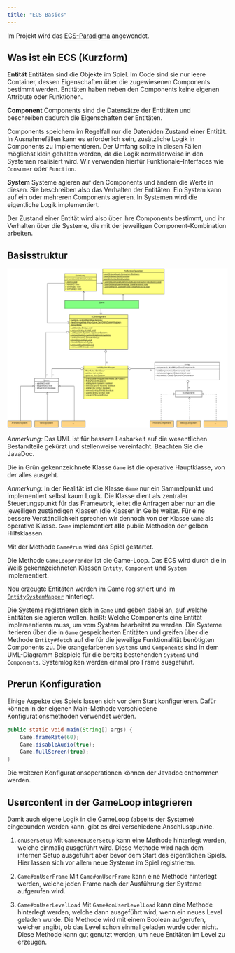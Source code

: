```yaml
---
title: "ECS Basics"
---
```


Im Projekt wird das [ECS-Paradigma](https://en.wikipedia.org/wiki/Entity_component_system) angewendet.

## Was ist ein ECS (Kurzform)

**Entität**
Entitäten sind die Objekte im Spiel. Im Code sind sie nur leere Container, dessen Eigenschaften über die zugewiesenen Components bestimmt werden. Entitäten haben neben den Components keine eigenen Attribute oder Funktionen.

**Component**
Components sind die Datensätze der Entitäten und beschreiben dadurch die Eigenschaften der Entitäten.

Components speichern im Regelfall nur die Daten/den Zustand einer Entität. In Ausnahmefällen kann es erforderlich sein, zusätzliche Logik in Components zu implementieren. Der Umfang sollte in diesen Fällen möglichst klein gehalten werden, da die Logik normalerweise in den Systemen realisiert wird. Wir verwenden hierfür Funktionale-Interfaces wie `Consumer` oder `Function`.

**System**
Systeme agieren auf den Components und ändern die Werte in diesen. Sie beschreiben also das Verhalten der Entitäten. Ein System kann auf ein oder mehreren Components agieren. In Systemen wird die eigentliche Logik implementiert.

Der Zustand einer Entität wird also über ihre Components bestimmt, und ihr Verhalten über die Systeme, die mit der jeweiligen Component-Kombination arbeiten.

## Basisstruktur

![Struktur ECS](./img/ecs.png)

*Anmerkung:* Das UML ist für bessere Lesbarkeit auf die wesentlichen Bestandteile gekürzt und stellenweise vereinfacht. Beachten Sie die JavaDoc.

Die in Grün gekennzeichnete Klasse `Game` ist die operative Hauptklasse, von der alles ausgeht.

*Anmerkung*: In der Realität ist die Klasse `Game` nur ein Sammelpunkt und implementiert selbst kaum Logik. Die Klasse dient als zentraler Steuerungspunkt für das Framework, leitet die Anfragen aber nur an die jeweiligen zuständigen Klassen (die Klassen in Gelb) weiter. Für eine bessere Verständlichkeit sprechen wir dennoch von der Klasse `Game` als operative Klasse. `Game` implementiert **alle** public Methoden der gelben Hilfsklassen.

Mit der Methode `Game#run` wird das Spiel gestartet.

Die Methode `GameLoop#render` ist die Game-Loop. Das ECS wird durch die in Weiß gekennzeichneten Klassen `Entity`, `Component` und `System` implementiert.

Neu erzeugte Entitäten werden im Game registriert und im [`EntitySystemMapper`](./entity_system_mapper.md) hinterlegt.

Die Systeme registrieren sich in `Game` und geben dabei an, auf welche Entitäten sie agieren wollen, heißt: Welche Components eine Entität implementieren muss, um vom System bearbeitet zu werden. Die Systeme iterieren über die in `Game` gespeicherten Entitäten und greifen über die Methode `Entity#fetch` auf die für die jeweilige Funktionalität benötigten Components zu. Die orangefarbenen `System`s und `Components` sind in dem UML-Diagramm Beispiele für die bereits bestehenden `System`s und `Components`. Systemlogiken werden einmal pro Frame ausgeführt.

## Prerun Konfiguration

Einige Aspekte des Spiels lassen sich vor dem Start konfigurieren. Dafür können in der eigenen Main-Methode verschiedene Konfigurationsmethoden verwendet werden.

```java
public static void main(String[] args) {
    Game.frameRate(60);
    Game.disableAudio(true);
    Game.fullScreen(true);
}
```

Die weiteren Konfigurationsoperationen können der Javadoc entnommen werden.

## Usercontent in der GameLoop integrieren

Damit auch eigene Logik in die GameLoop (abseits der Systeme) eingebunden werden kann, gibt es drei verschiedene Anschlusspunkte.

1. `onUserSetup`
Mit `Game#onUserSetup` kann eine Methode hinterlegt werden, welche einmalig ausgeführt wird. Diese Methode wird nach dem internen Setup ausgeführt aber bevor dem Start des eigentlichen Spiels. Hier lassen sich vor allem neue Systeme im Spiel registrieren.

2. `Game#onUserFrame`
Mit `Game#onUserFrame` kann eine Methode hinterlegt werden, welche jeden Frame nach der Ausführung der Systeme aufgerufen wird.

3. `Game#onUserLevelLoad`
Mit `Game#onUserLevelLoad` kann eine Methode hinterlegt werden, welche dann ausgeführt wird, wenn ein neues Level geladen wurde. Die Methode wird mit einem Boolean aufgerufen, welcher angibt, ob das Level schon einmal geladen wurde oder nicht. Diese Methode kann gut genutzt werden, um neue Entitäten im Level zu erzeugen.
